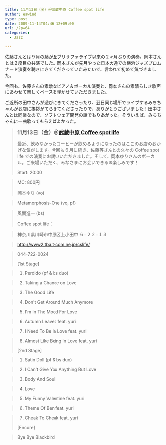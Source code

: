 ```yaml
---
title: 11月13日（金）＠武蔵中原 Coffee spot life
author: eawind
type: post
date: 2009-11-14T04:46:12+09:00
url: /?p=64
categories:
  - Jazz

---
```

佐藤さんとは９月の藤が丘ブリサファライブ以来の２ヶ月ぶりの演奏。岡本さんとは２度目の共演でした。岡本さんが先月やった日本大通での横浜ジャズプロムナード演奏を聴きにきてくださっていたみたいで、言われて初めて気づきました。

今回も、佐藤さんの素敵なピアノ＆ボーカル演奏と、岡本さんの素晴らしき歌声にあわせて楽しくベースを弾かせていただきました。

ご近所の田中さんが遊びにきてくださったり、翌日同じ場所でライブするみちちゃんがお店に挨拶がてらきてくださったりで、ありがとうございました！田中さんとは同業なので、ソフトウェア開発の話でもりあがった。そういえば、みちちゃんに一曲歌ってもらえばよかった。

> **<big>11月13日（金）＠<a href="http://www2.tba.t-com.ne.jp/cslife/" target="_blank" rel="noopener noreferrer">武蔵中原 Coffee spot life</a></big>**
> 
> 最近、飲めなかったコーヒーが飲めるようになったのはここのお店のおかげな気がします。今回も６月に続き、佐藤等さんとの久々の Coffee spot life での演奏にお誘いいただきました。そして、岡本ゆりさんのボーカル。ご来場いただく、みなさまにお会いできるの楽しみです！
> 
> Start: 20:00
  
> MC: 800円
> 
> 岡本ゆり (vo)
  
> Metamorphosis-One (vo, pf)
  
> 風間進一 (bs)
> 
> Coffee spot life：
  
> 神奈川県川崎市中原区上小田中 ６−２２−１３
  
> <a href="http://www2.tba.t-com.ne.jp/cslife/" target="_blank" rel="noopener noreferrer">http://www2.tba.t-com.ne.jp/cslife/</a>
  
> 044-722-0024
> 
> [1st Stage]
  
> 1. Perdido (pf & bs duo)
  
> 2. Taking a Chance on Love
  
> 3. The Good Life
  
> 4. Don't Get Around Much Anymore
  
> 5. I'm In The Mood For Love
  
> 6. Autumn Leaves feat. yuri
  
> 7. I Need To Be In Love feat. yuri
  
> 8. Almost Like Being In Love feat. yuri
> 
> [2nd Stage]
  
> 1. Satin Doll (pf & bs duo)
  
> 2. I Can't Give You Anything But Love
  
> 3. Body And Soul
  
> 4. Love
  
> 5. My Funny Valentine feat. yuri
  
> 6. Theme Of Ben feat. yuri
  
> 7. Cheak To Cheak feat. yuri
> 
> [Encore]
  
> Bye Bye Blackbird
